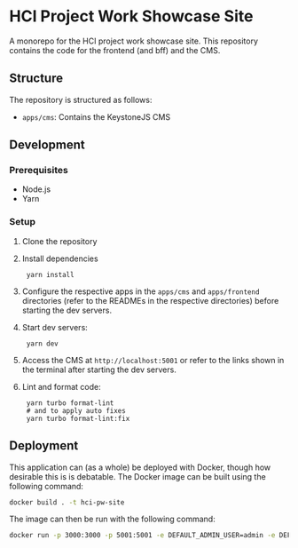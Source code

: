 # HCI Project Work Showcase Site
A monorepo for the HCI project work showcase site. This repository contains the code for the frontend (and bff) and the CMS.

## Structure
The repository is structured as follows:
- `apps/cms`: Contains the KeystoneJS CMS

## Development
### Prerequisites
- Node.js
- Yarn

### Setup
1. Clone the repository
2. Install dependencies

		yarn install

3. Configure the respective apps in the `apps/cms` and `apps/frontend` directories (refer to the READMEs in the respective directories) before starting the dev servers.
4. Start dev servers:

		yarn dev

5. Access the CMS at `http://localhost:5001` or refer to the links shown in the terminal after starting the dev servers.
6. Lint and format code:

		yarn turbo format-lint
		# and to apply auto fixes
		yarn turbo format-lint:fix

## Deployment

This application can (as a whole) be deployed with Docker, though how desirable this is is debatable. The Docker image can be built using the following command:

```sh
docker build . -t hci-pw-site
```

The image can then be run with the following command:

```sh
docker run -p 3000:3000 -p 5001:5001 -e DEFAULT_ADMIN_USER=admin -e DEFAULT_ADMIN_EMAIL=admin@hci.edu.sg -e DEFAULT_ADMIN_PW=admin -e GRAPHQL_API_URL=http://localhost:5001/api/graphql -it --rm hci-pw-site
```